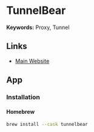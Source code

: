 # TunnelBear

**Keywords:** Proxy, Tunnel

## Links

- [Main Website](https://tunnelbear.com)

## App

### Installation

#### Homebrew

```sh
brew install --cask tunnelbear
```
